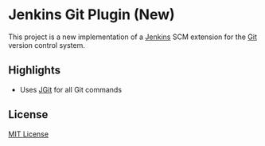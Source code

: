 # Jenkins Git Plugin (New)

This project is a new implementation of a [Jenkins](http://jenkins-ci.org/)
SCM extension for the [Git](http://git-scm.com/) version control system.

## Highlights

* Uses [JGit](http://eclipse.org/jgit/) for all Git commands

## License

[MIT License](http://www.opensource.org/licenses/mit-license.php)

